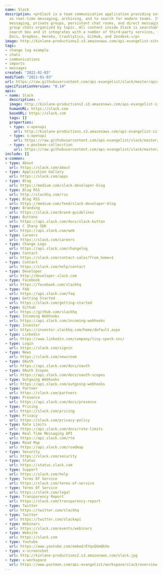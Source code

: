 ```yaml
---
name: Slack
description: <p>Slack is a team communication application providing services such
  as real-time messaging, archiving, and to search for modern teams. It offers one-on-one
  messaging, private groups, persistent chat rooms, and direct messaging as well as
  group chats organized by topic. All content inside Slack is searchable from one
  search box and it integrates with a number of third-party services, including Google
  Docs, Dropbox, Heroku, Crashlytics, GitHub, and Zendesk.</p>
image: http://kinlane-productions2.s3.amazonaws.com/api-evangelist-site/company/logos/slack-logo.png
tags:
- change log example
- chats
- communications
- imports
- messages
created: "2021-01-03"
modified: "2021-01-03"
url: https://raw.githubusercontent.com/api-evangelist/slack/master/apis.json
specificationVersion: "0.14"
apis:
- name: Slack
  description: ~
  image: http://kinlane-productions2.s3.amazonaws.com/api-evangelist-site/company/logos/slack-logo.png
  humanURL: https://slack.com
  baseURL: https://slack.com
  tags: []
  properties:
  - type: x-openapi
    url: http://kinlane-productions.s3.amazonaws.com/api-evangelist-site/company/openapis/slack.json
  - type: x-openapi
    url: https://raw.githubusercontent.com/api-evangelist/slack/master/slack-openapi.json
  - type: x-postman-collecction
    url: https://raw.githubusercontent.com/api-evangelist/slack/master/slack-postman-collection.json
include: []
x-common:
- type: About
  url: https://slack.com/about
- type: Application Gallery
  url: https://slack.com/apps
- type: Blog
  url: https://medium.com/slack-developer-blog
- type: Blog RSS
  url: http://slackhq.com/rss
- type: Blog RSS
  url: https://medium.com/feed/slack-developer-blog
- type: Branding
  url: https://slack.com/brand-guidelines
- type: Buttons
  url: https://api.slack.com/docs/slack-button
- type: C Sharp SDK
  url: https://api.slack.com/web
- type: Careers
  url: https://slack.com/careers
- type: Change Logs
  url: https://api.slack.com/changelog
- type: Contact
  url: https://slack.com/contact-sales?from_home=1
- type: Contact
  url: https://slack.com/help/contact
- type: Developer
  url: http://developer.slack.com
- type: Facebook
  url: https://facebook.com/slackhq
- type: FAQ
  url: https://api.slack.com/faq
- type: Getting Started
  url: https://slack.com/getting-started
- type: Github
  url: https://github.com/slackhq
- type: Incoming Webhooks
  url: https://api.slack.com/incoming-webhooks
- type: Investor
  url: https://investor.slackhq.com/home/default.aspx
- type: Linkedin
  url: https://www.linkedin.com/company/tiny-speck-inc/
- type: Login
  url: https://slack.com/signin
- type: News
  url: https://slack.com/newsroom
- type: OAuth
  url: https://api.slack.com/docs/oauth
- type: OAuth Scopes
  url: https://api.slack.com/docs/oauth-scopes
- type: Outgoing Webhooks
  url: https://api.slack.com/outgoing-webhooks
- type: Partner
  url: https://slack.com/partners
- type: Presence
  url: https://api.slack.com/docs/presence
- type: Pricing
  url: https://slack.com/pricing
- type: Privacy
  url: https://slack.com/privacy-policy
- type: Rate Limits
  url: https://api.slack.com/docs/rate-limits
- type: Real Time Messaging API
  url: https://api.slack.com/rtm
- type: Road Map
  url: https://api.slack.com/roadmap
- type: Security
  url: https://slack.com/security
- type: Status
  url: https://status.slack.com
- type: Support
  url: https://slack.com/help
- type: Terms Of Service
  url: https://slack.com/terms-of-service
- type: Terms Of Service
  url: https://slack.com/legal
- type: Transparency Report
  url: https://slack.com/transparency-report
- type: Twitter
  url: https://twitter.com/slackhq
- type: Twitter
  url: https://twitter.com/slackapi
- type: Webinars
  url: https://slack.com/events/webinars
- type: Website
  url: https://slack.com
- type: Youtube
  url: https://www.youtube.com/embed/EYqxQGmQkVw
- type: x-screenshot
  url: http://kinlane-productions2.s3.amazonaws.com/slack.jpg
- type: x-workspace
  url: https://www.postman.com/api-evangelist/workspace/slack/overview
...
```

